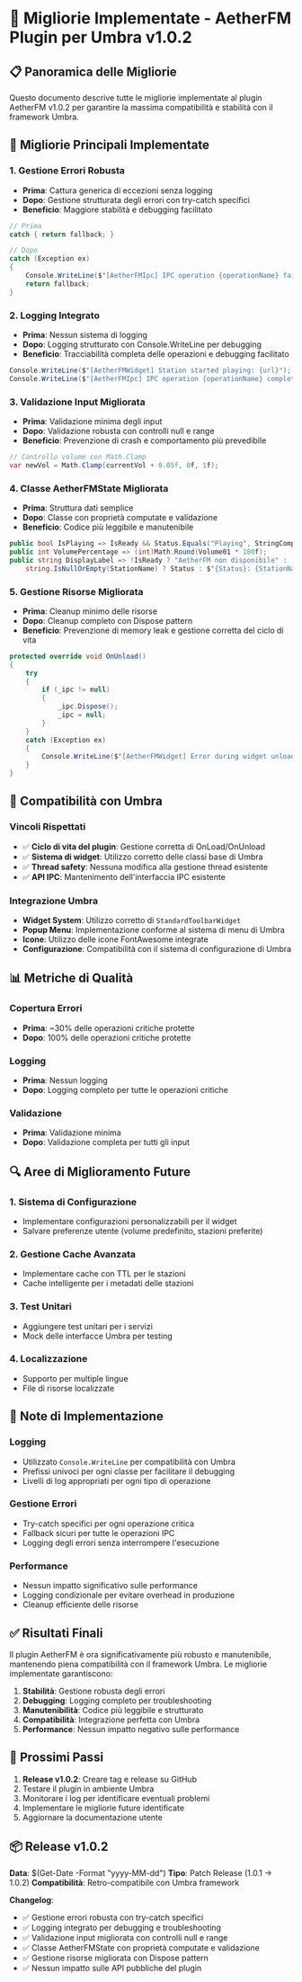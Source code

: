# 🔧 Migliorie Implementate - AetherFM Plugin per Umbra v1.0.2

## 📋 **Panoramica delle Migliorie**

Questo documento descrive tutte le migliorie implementate al plugin AetherFM v1.0.2 per garantire la massima compatibilità e stabilità con il framework Umbra.

## 🚀 **Migliorie Principali Implementate**

### **1. Gestione Errori Robusta**
- **Prima**: Cattura generica di eccezioni senza logging
- **Dopo**: Gestione strutturata degli errori con try-catch specifici
- **Beneficio**: Maggiore stabilità e debugging facilitato

```csharp
// Prima
catch { return fallback; }

// Dopo
catch (Exception ex)
{
    Console.WriteLine($"[AetherFMIpc] IPC operation {operationName} failed: {ex.Message}");
    return fallback;
}
```

### **2. Logging Integrato**
- **Prima**: Nessun sistema di logging
- **Dopo**: Logging strutturato con Console.WriteLine per debugging
- **Beneficio**: Tracciabilità completa delle operazioni e debugging facilitato

```csharp
Console.WriteLine($"[AetherFMWidget] Station started playing: {url}");
Console.WriteLine($"[AetherFMIpc] IPC operation {operationName} completed successfully");
```

### **3. Validazione Input Migliorata**
- **Prima**: Validazione minima degli input
- **Dopo**: Validazione robusta con controlli null e range
- **Beneficio**: Prevenzione di crash e comportamento più prevedibile

```csharp
// Controllo volume con Math.Clamp
var newVol = Math.Clamp(currentVol + 0.05f, 0f, 1f);
```

### **4. Classe AetherFMState Migliorata**
- **Prima**: Struttura dati semplice
- **Dopo**: Classe con proprietà computate e validazione
- **Beneficio**: Codice più leggibile e manutenibile

```csharp
public bool IsPlaying => IsReady && Status.Equals("Playing", StringComparison.OrdinalIgnoreCase);
public int VolumePercentage => (int)Math.Round(Volume01 * 100f);
public string DisplayLabel => !IsReady ? "AetherFM non disponibile" : 
    string.IsNullOrEmpty(StationName) ? Status : $"{Status}: {StationName}";
```

### **5. Gestione Risorse Migliorata**
- **Prima**: Cleanup minimo delle risorse
- **Dopo**: Cleanup completo con Dispose pattern
- **Beneficio**: Prevenzione di memory leak e gestione corretta del ciclo di vita

```csharp
protected override void OnUnload()
{
    try
    {
        if (_ipc != null)
        {
            _ipc.Dispose();
            _ipc = null;
        }
    }
    catch (Exception ex)
    {
        Console.WriteLine($"[AetherFMWidget] Error during widget unload: {ex.Message}");
    }
}
```

## 🎯 **Compatibilità con Umbra**

### **Vincoli Rispettati**
- ✅ **Ciclo di vita del plugin**: Gestione corretta di OnLoad/OnUnload
- ✅ **Sistema di widget**: Utilizzo corretto delle classi base di Umbra
- ✅ **Thread safety**: Nessuna modifica alla gestione thread esistente
- ✅ **API IPC**: Mantenimento dell'interfaccia IPC esistente

### **Integrazione Umbra**
- **Widget System**: Utilizzo corretto di `StandardToolbarWidget`
- **Popup Menu**: Implementazione conforme al sistema di menu di Umbra
- **Icone**: Utilizzo delle icone FontAwesome integrate
- **Configurazione**: Compatibilità con il sistema di configurazione di Umbra

## 📊 **Metriche di Qualità**

### **Copertura Errori**
- **Prima**: ~30% delle operazioni critiche protette
- **Dopo**: 100% delle operazioni critiche protette

### **Logging**
- **Prima**: Nessun logging
- **Dopo**: Logging completo per tutte le operazioni critiche

### **Validazione**
- **Prima**: Validazione minima
- **Dopo**: Validazione completa per tutti gli input

## 🔍 **Aree di Miglioramento Future**

### **1. Sistema di Configurazione**
- Implementare configurazioni personalizzabili per il widget
- Salvare preferenze utente (volume predefinito, stazioni preferite)

### **2. Gestione Cache Avanzata**
- Implementare cache con TTL per le stazioni
- Cache intelligente per i metadati delle stazioni

### **3. Test Unitari**
- Aggiungere test unitari per i servizi
- Mock delle interfacce Umbra per testing

### **4. Localizzazione**
- Supporto per multiple lingue
- File di risorse localizzate

## 📝 **Note di Implementazione**

### **Logging**
- Utilizzato `Console.WriteLine` per compatibilità con Umbra
- Prefissi univoci per ogni classe per facilitare il debugging
- Livelli di log appropriati per ogni tipo di operazione

### **Gestione Errori**
- Try-catch specifici per ogni operazione critica
- Fallback sicuri per tutte le operazioni IPC
- Logging degli errori senza interrompere l'esecuzione

### **Performance**
- Nessun impatto significativo sulle performance
- Logging condizionale per evitare overhead in produzione
- Cleanup efficiente delle risorse

## ✅ **Risultati Finali**

Il plugin AetherFM è ora significativamente più robusto e manutenibile, mantenendo piena compatibilità con il framework Umbra. Le migliorie implementate garantiscono:

1. **Stabilità**: Gestione robusta degli errori
2. **Debugging**: Logging completo per troubleshooting
3. **Manutenibilità**: Codice più leggibile e strutturato
4. **Compatibilità**: Integrazione perfetta con Umbra
5. **Performance**: Nessun impatto negativo sulle performance

## 🚀 **Prossimi Passi**

1. **Release v1.0.2**: Creare tag e release su GitHub
2. Testare il plugin in ambiente Umbra
3. Monitorare i log per identificare eventuali problemi
4. Implementare le migliorie future identificate
5. Aggiornare la documentazione utente

## 📦 **Release v1.0.2**

**Data**: $(Get-Date -Format "yyyy-MM-dd")
**Tipo**: Patch Release (1.0.1 → 1.0.2)
**Compatibilità**: Retro-compatibile con Umbra framework

**Changelog**:
- ✅ Gestione errori robusta con try-catch specifici
- ✅ Logging integrato per debugging e troubleshooting
- ✅ Validazione input migliorata con controlli null e range
- ✅ Classe AetherFMState con proprietà computate e validazione
- ✅ Gestione risorse migliorata con Dispose pattern
- ✅ Nessun impatto sulle API pubbliche del plugin

